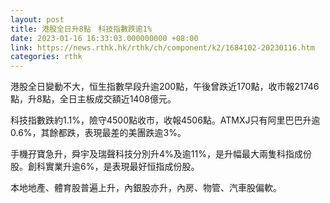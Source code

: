 ```yaml
---
layout: post
title: 港股全日升8點　科技指數跌逾1%
date: 2023-01-16 16:33:03.000000000 +08:00
link: https://news.rthk.hk/rthk/ch/component/k2/1684102-20230116.htm
categories: rthk
---
```


港股全日變動不大，恒生指數早段升逾200點，午後曾跌近170點，收市報21746點，升8點，全日主板成交額近1408億元。

科技指數跌約1.1%，險守4500點收市，收報4506點。ATMXJ只有阿里巴巴升逾0.6%，其餘都跌，表現最差的美團跌逾3%。

手機孖寶急升，舜宇及瑞聲科技分別升4%及逾11%，是升幅最大兩隻科指成份股。創科實業升逾6%，是表現最好恒指成份股。

本地地產、體育股普遍上升，內銀股亦升，內房、物管、汽車股偏軟。
